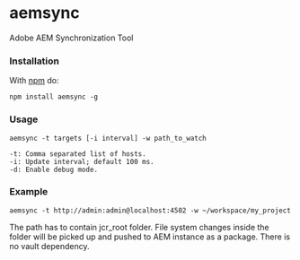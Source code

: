 aemsync
=======

Adobe AEM Synchronization Tool

### Installation

With [npm](http://npmjs.org) do:

```
npm install aemsync -g
```

### Usage

```
aemsync -t targets [-i interval] -w path_to_watch

-t: Comma separated list of hosts.
-i: Update interval; default 100 ms.
-d: Enable debug mode.
```

### Example

```
aemsync -t http://admin:admin@localhost:4502 -w ~/workspace/my_project
```

The path has to contain jcr_root folder. File system changes inside the folder will be picked up and pushed to AEM instance as a package. There is no vault dependency.